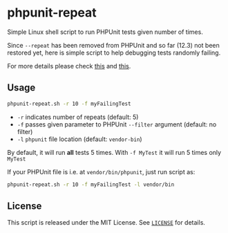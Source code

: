 # phpunit-repeat

Simple Linux shell script to run PHPUnit tests given number of times.

Since `--repeat` has been removed from PHPUnit and so far (12.3) not been restored yet, here is simple script to help debugging tests randomly failing.

For more details please check [this](https://github.com/sebastianbergmann/phpunit/issues/5174) and [this](https://github.com/sebastianbergmann/phpunit/issues/5718).

## Usage

```bash
phpunit-repeat.sh -r 10 -f myFailingTest
```

* `-r` indicates number of repeats (default: 5)
* `-f` passes given parameter to PHPUnit `--filter` argument (default: no filter)
* `-l` `phpunit` file location (default: `vendor-bin`)

By default, it will run **all** tests 5 times. With `-f MyTest` it will run 5 times only `MyTest`

If your PHPUnit file is i.e. at `vendor/bin/phpunit`, just run script as:

```bash
phpunit-repeat.sh -r 10 -f myFailingTest -l vendor/bin
```

## License

This script is released under the MIT License. See [`LICENSE`](LICENSE) for details.